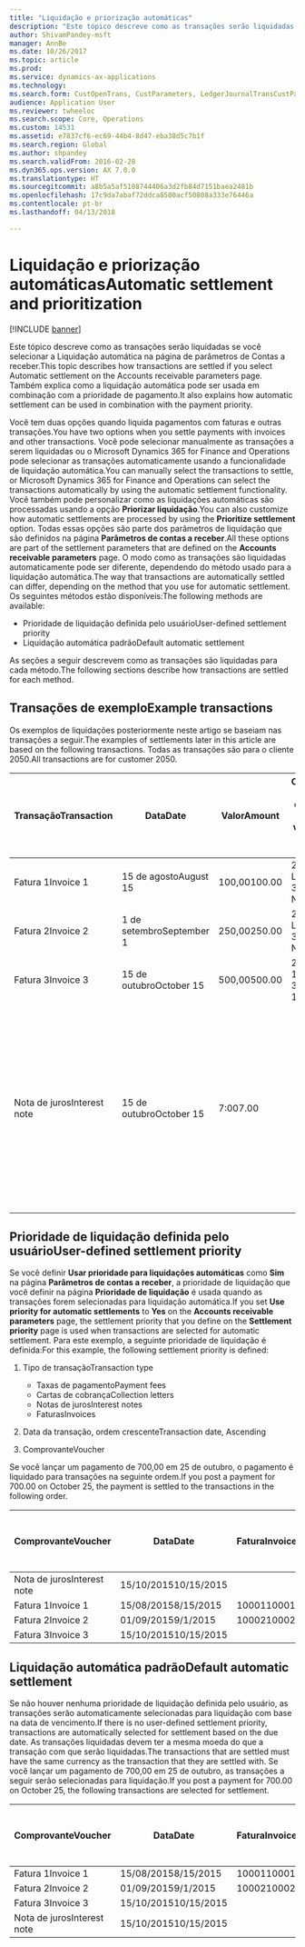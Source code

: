 ```yaml
---
title: "Liquidação e priorização automáticas"
description: "Este tópico descreve como as transações serão liquidadas se você selecionar a Liquidação automática na página de parâmetros de Contas a receber. Também explica como a liquidação automática pode ser usada em combinação com a prioridade de pagamento."
author: ShivamPandey-msft
manager: AnnBe
ms.date: 10/26/2017
ms.topic: article
ms.prod: 
ms.service: dynamics-ax-applications
ms.technology: 
ms.search.form: CustOpenTrans, CustParameters, LedgerJournalTransCustPaym
audience: Application User
ms.reviewer: twheeloc
ms.search.scope: Core, Operations
ms.custom: 14531
ms.assetid: e7837cf6-ec69-44b4-8d47-eba38d5c7b1f
ms.search.region: Global
ms.author: shpandey
ms.search.validFrom: 2016-02-28
ms.dyn365.ops.version: AX 7.0.0
ms.translationtype: HT
ms.sourcegitcommit: a8b5a5af5108744406a3d2fb84d7151baea2481b
ms.openlocfilehash: 17c9da7abaf72ddca8500acf50808a333e76446a
ms.contentlocale: pt-br
ms.lasthandoff: 04/13/2018

---
```


# <a name="automatic-settlement-and-prioritization"></a><span data-ttu-id="c5d50-104">Liquidação e priorização automáticas</span><span class="sxs-lookup"><span data-stu-id="c5d50-104">Automatic settlement and prioritization</span></span>

[!INCLUDE [banner](../includes/banner.md)]

<span data-ttu-id="c5d50-105">Este tópico descreve como as transações serão liquidadas se você selecionar a Liquidação automática na página de parâmetros de Contas a receber.</span><span class="sxs-lookup"><span data-stu-id="c5d50-105">This topic describes how transactions are settled if you select Automatic settlement on the Accounts receivable parameters page.</span></span> <span data-ttu-id="c5d50-106">Também explica como a liquidação automática pode ser usada em combinação com a prioridade de pagamento.</span><span class="sxs-lookup"><span data-stu-id="c5d50-106">It also explains how automatic settlement can be used in combination with the payment priority.</span></span>

<span data-ttu-id="c5d50-107">Você tem duas opções quando liquida pagamentos com faturas e outras transações.</span><span class="sxs-lookup"><span data-stu-id="c5d50-107">You have two options when you settle payments with invoices and other transactions.</span></span> <span data-ttu-id="c5d50-108">Você pode selecionar manualmente as transações a serem liquidadas ou o Microsoft Dynamics 365 for Finance and Operations pode selecionar as transações automaticamente usando a funcionalidade de liquidação automática.</span><span class="sxs-lookup"><span data-stu-id="c5d50-108">You can manually select the transactions to settle, or Microsoft Dynamics 365 for Finance and Operations can select the transactions automatically by using the automatic settlement functionality.</span></span> <span data-ttu-id="c5d50-109">Você também pode personalizar como as liquidações automáticas são processadas usando a opção **Priorizar liquidação**.</span><span class="sxs-lookup"><span data-stu-id="c5d50-109">You can also customize how automatic settlements are processed by using the **Prioritize settlement** option.</span></span> <span data-ttu-id="c5d50-110">Todas essas opções são parte dos parâmetros de liquidação que são definidos na página **Parâmetros de contas a receber**.</span><span class="sxs-lookup"><span data-stu-id="c5d50-110">All these options are part of the settlement parameters that are defined on the **Accounts receivable parameters** page.</span></span> <span data-ttu-id="c5d50-111">O modo como as transações são liquidadas automaticamente pode ser diferente, dependendo do método usado para a liquidação automática.</span><span class="sxs-lookup"><span data-stu-id="c5d50-111">The way that transactions are automatically settled can differ, depending on the method that you use for automatic settlement.</span></span> <span data-ttu-id="c5d50-112">Os seguintes métodos estão disponíveis:</span><span class="sxs-lookup"><span data-stu-id="c5d50-112">The following methods are available:</span></span>

-   <span data-ttu-id="c5d50-113">Prioridade de liquidação definida pelo usuário</span><span class="sxs-lookup"><span data-stu-id="c5d50-113">User-defined settlement priority</span></span>
-   <span data-ttu-id="c5d50-114">Liquidação automática padrão</span><span class="sxs-lookup"><span data-stu-id="c5d50-114">Default automatic settlement</span></span>

<span data-ttu-id="c5d50-115">As seções a seguir descrevem como as transações são liquidadas para cada método.</span><span class="sxs-lookup"><span data-stu-id="c5d50-115">The following sections describe how transactions are settled for each method.</span></span>

## <a name="example-transactions"></a><span data-ttu-id="c5d50-116">Transações de exemplo</span><span class="sxs-lookup"><span data-stu-id="c5d50-116">Example transactions</span></span>
<span data-ttu-id="c5d50-117">Os exemplos de liquidações posteriormente neste artigo se baseiam nas transações a seguir.</span><span class="sxs-lookup"><span data-stu-id="c5d50-117">The examples of settlements later in this article are based on the following transactions.</span></span> <span data-ttu-id="c5d50-118">Todas as transações são para o cliente 2050.</span><span class="sxs-lookup"><span data-stu-id="c5d50-118">All transactions are for customer 2050.</span></span>

| <span data-ttu-id="c5d50-119">Transação</span><span class="sxs-lookup"><span data-stu-id="c5d50-119">Transaction</span></span>   | <span data-ttu-id="c5d50-120">Data</span><span class="sxs-lookup"><span data-stu-id="c5d50-120">Date</span></span>        | <span data-ttu-id="c5d50-121">Valor</span><span class="sxs-lookup"><span data-stu-id="c5d50-121">Amount</span></span> | <span data-ttu-id="c5d50-122">Condições de desconto à vista</span><span class="sxs-lookup"><span data-stu-id="c5d50-122">Cash discount terms</span></span> | <span data-ttu-id="c5d50-123">Data do desconto à vista</span><span class="sxs-lookup"><span data-stu-id="c5d50-123">Cash discount date</span></span> | <span data-ttu-id="c5d50-124">Comentários</span><span class="sxs-lookup"><span data-stu-id="c5d50-124">Comments</span></span>                                                                                                                                                                                      |
|---------------|-------------|--------|---------------------|--------------------|-----------------------------------------------------------------------------------------------------------------------------------------------------------------------------------------------|
| <span data-ttu-id="c5d50-125">Fatura 1</span><span class="sxs-lookup"><span data-stu-id="c5d50-125">Invoice 1</span></span>     | <span data-ttu-id="c5d50-126">15 de agosto</span><span class="sxs-lookup"><span data-stu-id="c5d50-126">August 15</span></span>   | <span data-ttu-id="c5d50-127">100,00</span><span class="sxs-lookup"><span data-stu-id="c5d50-127">100.00</span></span> | <span data-ttu-id="c5d50-128">2%14, Líquido 30</span><span class="sxs-lookup"><span data-stu-id="c5d50-128">2%14, Net 30</span></span>        | <span data-ttu-id="c5d50-129">29 de agosto</span><span class="sxs-lookup"><span data-stu-id="c5d50-129">August 29</span></span>          |                                                                                                                                                                                               |
| <span data-ttu-id="c5d50-130">Fatura 2</span><span class="sxs-lookup"><span data-stu-id="c5d50-130">Invoice 2</span></span>     | <span data-ttu-id="c5d50-131">1 de setembro</span><span class="sxs-lookup"><span data-stu-id="c5d50-131">September 1</span></span> | <span data-ttu-id="c5d50-132">250,00</span><span class="sxs-lookup"><span data-stu-id="c5d50-132">250.00</span></span> | <span data-ttu-id="c5d50-133">2%14, Líquido 30</span><span class="sxs-lookup"><span data-stu-id="c5d50-133">2%14, Net 30</span></span>        | <span data-ttu-id="c5d50-134">15 de setembro</span><span class="sxs-lookup"><span data-stu-id="c5d50-134">September 15</span></span>       |                                                                                                                                                                                               |
| <span data-ttu-id="c5d50-135">Fatura 3</span><span class="sxs-lookup"><span data-stu-id="c5d50-135">Invoice 3</span></span>     | <span data-ttu-id="c5d50-136">15 de outubro</span><span class="sxs-lookup"><span data-stu-id="c5d50-136">October 15</span></span>  | <span data-ttu-id="c5d50-137">500,00</span><span class="sxs-lookup"><span data-stu-id="c5d50-137">500.00</span></span> | <span data-ttu-id="c5d50-138">2% 14/Líquido 30</span><span class="sxs-lookup"><span data-stu-id="c5d50-138">2% 14/Net 30</span></span>        | <span data-ttu-id="c5d50-139">29 de outubro</span><span class="sxs-lookup"><span data-stu-id="c5d50-139">October 29</span></span>         |                                                                                                                                                                                               |
| <span data-ttu-id="c5d50-140">Nota de juros</span><span class="sxs-lookup"><span data-stu-id="c5d50-140">Interest note</span></span> | <span data-ttu-id="c5d50-141">15 de outubro</span><span class="sxs-lookup"><span data-stu-id="c5d50-141">October 15</span></span>  | <span data-ttu-id="c5d50-142">7:00</span><span class="sxs-lookup"><span data-stu-id="c5d50-142">7.00</span></span>   |                     |                    | <span data-ttu-id="c5d50-143">Esta nota de juros destina-se à fatura 1 e à fatura 2.</span><span class="sxs-lookup"><span data-stu-id="c5d50-143">This interest note is for invoice 1 and invoice 2.</span></span> <span data-ttu-id="c5d50-144">O valor é calculado como 2% de juros em valores devidos com 30 ou mais dias de atraso.</span><span class="sxs-lookup"><span data-stu-id="c5d50-144">The amount is calculated as 2-percent interest on amounts that are 30 or more days past due.</span></span> <span data-ttu-id="c5d50-145">Por exemplo, 0,02 × (100,00 + 250,00) = 7,00.</span><span class="sxs-lookup"><span data-stu-id="c5d50-145">For example, 0.02 × (100.00 + 250.00) = 7.00.</span></span> |

## <a name="user-defined-settlement-priority"></a><span data-ttu-id="c5d50-146">Prioridade de liquidação definida pelo usuário</span><span class="sxs-lookup"><span data-stu-id="c5d50-146">User-defined settlement priority</span></span>
<span data-ttu-id="c5d50-147">Se você definir **Usar prioridade para liquidações automáticas** como **Sim** na página **Parâmetros de contas a receber**, a prioridade de liquidação que você definir na página **Prioridade de liquidação** é usada quando as transações forem selecionadas para liquidação automática.</span><span class="sxs-lookup"><span data-stu-id="c5d50-147">If you set **Use priority for automatic settlements** to **Yes** on the **Accounts receivable parameters** page, the settlement priority that you define on the **Settlement priority** page is used when transactions are selected for automatic settlement.</span></span> <span data-ttu-id="c5d50-148">Para este exemplo, a seguinte prioridade de liquidação é definida:</span><span class="sxs-lookup"><span data-stu-id="c5d50-148">For this example, the following settlement priority is defined:</span></span>

1.  <span data-ttu-id="c5d50-149">Tipo de transação</span><span class="sxs-lookup"><span data-stu-id="c5d50-149">Transaction type</span></span>
    -   <span data-ttu-id="c5d50-150">Taxas de pagamento</span><span class="sxs-lookup"><span data-stu-id="c5d50-150">Payment fees</span></span>
    -   <span data-ttu-id="c5d50-151">Cartas de cobrança</span><span class="sxs-lookup"><span data-stu-id="c5d50-151">Collection letters</span></span>
    -   <span data-ttu-id="c5d50-152">Notas de juros</span><span class="sxs-lookup"><span data-stu-id="c5d50-152">Interest notes</span></span>
    -   <span data-ttu-id="c5d50-153">Faturas</span><span class="sxs-lookup"><span data-stu-id="c5d50-153">Invoices</span></span>

2.  <span data-ttu-id="c5d50-154">Data da transação, ordem crescente</span><span class="sxs-lookup"><span data-stu-id="c5d50-154">Transaction date, Ascending</span></span>
3.  <span data-ttu-id="c5d50-155">Comprovante</span><span class="sxs-lookup"><span data-stu-id="c5d50-155">Voucher</span></span>

<span data-ttu-id="c5d50-156">Se você lançar um pagamento de 700,00 em 25 de outubro, o pagamento é liquidado para transações na seguinte ordem.</span><span class="sxs-lookup"><span data-stu-id="c5d50-156">If you post a payment for 700.00 on October 25, the payment is settled to the transactions in the following order.</span></span>

| <span data-ttu-id="c5d50-157">Comprovante</span><span class="sxs-lookup"><span data-stu-id="c5d50-157">Voucher</span></span>       | <span data-ttu-id="c5d50-158">Data</span><span class="sxs-lookup"><span data-stu-id="c5d50-158">Date</span></span>       | <span data-ttu-id="c5d50-159">Fatura</span><span class="sxs-lookup"><span data-stu-id="c5d50-159">Invoice</span></span> | <span data-ttu-id="c5d50-160">Valor na moeda da transação</span><span class="sxs-lookup"><span data-stu-id="c5d50-160">Amount in transaction currency</span></span> | <span data-ttu-id="c5d50-161">Valor para liquidar</span><span class="sxs-lookup"><span data-stu-id="c5d50-161">Amount to settle</span></span> | <span data-ttu-id="c5d50-162">Saldo</span><span class="sxs-lookup"><span data-stu-id="c5d50-162">Balance</span></span> | <span data-ttu-id="c5d50-163">Moeda</span><span class="sxs-lookup"><span data-stu-id="c5d50-163">Currency</span></span> |
|---------------|------------|---------|--------------------------------|------------------|---------|----------|
| <span data-ttu-id="c5d50-164">Nota de juros</span><span class="sxs-lookup"><span data-stu-id="c5d50-164">Interest note</span></span> | <span data-ttu-id="c5d50-165">15/10/2015</span><span class="sxs-lookup"><span data-stu-id="c5d50-165">10/15/2015</span></span> |         | <span data-ttu-id="c5d50-166">7:00</span><span class="sxs-lookup"><span data-stu-id="c5d50-166">7.00</span></span>                           | <span data-ttu-id="c5d50-167">7:00</span><span class="sxs-lookup"><span data-stu-id="c5d50-167">7.00</span></span>             | <span data-ttu-id="c5d50-168">0,00</span><span class="sxs-lookup"><span data-stu-id="c5d50-168">0.00</span></span>    | <span data-ttu-id="c5d50-169">USD</span><span class="sxs-lookup"><span data-stu-id="c5d50-169">USD</span></span>      |
| <span data-ttu-id="c5d50-170">Fatura 1</span><span class="sxs-lookup"><span data-stu-id="c5d50-170">Invoice 1</span></span>     | <span data-ttu-id="c5d50-171">15/08/2015</span><span class="sxs-lookup"><span data-stu-id="c5d50-171">8/15/2015</span></span>  | <span data-ttu-id="c5d50-172">10001</span><span class="sxs-lookup"><span data-stu-id="c5d50-172">10001</span></span>   | <span data-ttu-id="c5d50-173">100,00</span><span class="sxs-lookup"><span data-stu-id="c5d50-173">100.00</span></span>                         | <span data-ttu-id="c5d50-174">100,00</span><span class="sxs-lookup"><span data-stu-id="c5d50-174">100.00</span></span>           | <span data-ttu-id="c5d50-175">0,00</span><span class="sxs-lookup"><span data-stu-id="c5d50-175">0.00</span></span>    | <span data-ttu-id="c5d50-176">USD</span><span class="sxs-lookup"><span data-stu-id="c5d50-176">USD</span></span>      |
| <span data-ttu-id="c5d50-177">Fatura 2</span><span class="sxs-lookup"><span data-stu-id="c5d50-177">Invoice 2</span></span>     | <span data-ttu-id="c5d50-178">01/09/2015</span><span class="sxs-lookup"><span data-stu-id="c5d50-178">9/1/2015</span></span>   | <span data-ttu-id="c5d50-179">10002</span><span class="sxs-lookup"><span data-stu-id="c5d50-179">10002</span></span>   | <span data-ttu-id="c5d50-180">250,00</span><span class="sxs-lookup"><span data-stu-id="c5d50-180">250.00</span></span>                         | <span data-ttu-id="c5d50-181">250,00</span><span class="sxs-lookup"><span data-stu-id="c5d50-181">250.00</span></span>           | <span data-ttu-id="c5d50-182">0,00</span><span class="sxs-lookup"><span data-stu-id="c5d50-182">0.00</span></span>    | <span data-ttu-id="c5d50-183">USD</span><span class="sxs-lookup"><span data-stu-id="c5d50-183">USD</span></span>      |
| <span data-ttu-id="c5d50-184">Fatura 3</span><span class="sxs-lookup"><span data-stu-id="c5d50-184">Invoice 3</span></span>     | <span data-ttu-id="c5d50-185">15/10/2015</span><span class="sxs-lookup"><span data-stu-id="c5d50-185">10/15/2015</span></span> |         | <span data-ttu-id="c5d50-186">500,00</span><span class="sxs-lookup"><span data-stu-id="c5d50-186">500.00</span></span>                         | <span data-ttu-id="c5d50-187">343,00</span><span class="sxs-lookup"><span data-stu-id="c5d50-187">343.00</span></span>           | <span data-ttu-id="c5d50-188">157,00</span><span class="sxs-lookup"><span data-stu-id="c5d50-188">157.00</span></span>  | <span data-ttu-id="c5d50-189">USD</span><span class="sxs-lookup"><span data-stu-id="c5d50-189">USD</span></span>      |

## <a name="default-automatic-settlement"></a><span data-ttu-id="c5d50-190">Liquidação automática padrão</span><span class="sxs-lookup"><span data-stu-id="c5d50-190">Default automatic settlement</span></span>
<span data-ttu-id="c5d50-191">Se não houver nenhuma prioridade de liquidação definida pelo usuário, as transações serão automaticamente selecionadas para liquidação com base na data de vencimento.</span><span class="sxs-lookup"><span data-stu-id="c5d50-191">If there is no user-defined settlement priority, transactions are automatically selected for settlement based on the due date.</span></span> <span data-ttu-id="c5d50-192">As transações liquidadas devem ter a mesma moeda do que a transação com que serão liquidadas.</span><span class="sxs-lookup"><span data-stu-id="c5d50-192">The transactions that are settled must have the same currency as the transaction that they are settled with.</span></span> <span data-ttu-id="c5d50-193">Se você lançar um pagamento de 700,00 em 25 de outubro, as transações a seguir serão selecionadas para liquidação.</span><span class="sxs-lookup"><span data-stu-id="c5d50-193">If you post a payment for 700.00 on October 25, the following transactions are selected for settlement.</span></span>

| <span data-ttu-id="c5d50-194">Comprovante</span><span class="sxs-lookup"><span data-stu-id="c5d50-194">Voucher</span></span>       | <span data-ttu-id="c5d50-195">Data</span><span class="sxs-lookup"><span data-stu-id="c5d50-195">Date</span></span>       | <span data-ttu-id="c5d50-196">Fatura</span><span class="sxs-lookup"><span data-stu-id="c5d50-196">Invoice</span></span> | <span data-ttu-id="c5d50-197">Valor na moeda da transação</span><span class="sxs-lookup"><span data-stu-id="c5d50-197">Amount in transaction currency</span></span> | <span data-ttu-id="c5d50-198">Valor para liquidar</span><span class="sxs-lookup"><span data-stu-id="c5d50-198">Amount to settle</span></span> | <span data-ttu-id="c5d50-199">Saldo</span><span class="sxs-lookup"><span data-stu-id="c5d50-199">Balance</span></span> | <span data-ttu-id="c5d50-200">Moeda</span><span class="sxs-lookup"><span data-stu-id="c5d50-200">Currency</span></span> |
|---------------|------------|---------|--------------------------------|------------------|---------|----------|
| <span data-ttu-id="c5d50-201">Fatura 1</span><span class="sxs-lookup"><span data-stu-id="c5d50-201">Invoice 1</span></span>     | <span data-ttu-id="c5d50-202">15/08/2015</span><span class="sxs-lookup"><span data-stu-id="c5d50-202">8/15/2015</span></span>  | <span data-ttu-id="c5d50-203">10001</span><span class="sxs-lookup"><span data-stu-id="c5d50-203">10001</span></span>   | <span data-ttu-id="c5d50-204">100,00</span><span class="sxs-lookup"><span data-stu-id="c5d50-204">100.00</span></span>                         | <span data-ttu-id="c5d50-205">100,00</span><span class="sxs-lookup"><span data-stu-id="c5d50-205">100.00</span></span>           | <span data-ttu-id="c5d50-206">0,00</span><span class="sxs-lookup"><span data-stu-id="c5d50-206">0.00</span></span>    | <span data-ttu-id="c5d50-207">USD</span><span class="sxs-lookup"><span data-stu-id="c5d50-207">USD</span></span>      |
| <span data-ttu-id="c5d50-208">Fatura 2</span><span class="sxs-lookup"><span data-stu-id="c5d50-208">Invoice 2</span></span>     | <span data-ttu-id="c5d50-209">01/09/2015</span><span class="sxs-lookup"><span data-stu-id="c5d50-209">9/1/2015</span></span>   | <span data-ttu-id="c5d50-210">10002</span><span class="sxs-lookup"><span data-stu-id="c5d50-210">10002</span></span>   | <span data-ttu-id="c5d50-211">250,00</span><span class="sxs-lookup"><span data-stu-id="c5d50-211">250.00</span></span>                         | <span data-ttu-id="c5d50-212">250,00</span><span class="sxs-lookup"><span data-stu-id="c5d50-212">250.00</span></span>           | <span data-ttu-id="c5d50-213">0,00</span><span class="sxs-lookup"><span data-stu-id="c5d50-213">0.00</span></span>    | <span data-ttu-id="c5d50-214">USD</span><span class="sxs-lookup"><span data-stu-id="c5d50-214">USD</span></span>      |
| <span data-ttu-id="c5d50-215">Fatura 3</span><span class="sxs-lookup"><span data-stu-id="c5d50-215">Invoice 3</span></span>     | <span data-ttu-id="c5d50-216">15/10/2015</span><span class="sxs-lookup"><span data-stu-id="c5d50-216">10/15/2015</span></span> |         | <span data-ttu-id="c5d50-217">500,00</span><span class="sxs-lookup"><span data-stu-id="c5d50-217">500.00</span></span>                         | <span data-ttu-id="c5d50-218">350,00</span><span class="sxs-lookup"><span data-stu-id="c5d50-218">350.00</span></span>           | <span data-ttu-id="c5d50-219">150.00</span><span class="sxs-lookup"><span data-stu-id="c5d50-219">150.00</span></span>  | <span data-ttu-id="c5d50-220">USD</span><span class="sxs-lookup"><span data-stu-id="c5d50-220">USD</span></span>      |
| <span data-ttu-id="c5d50-221">Nota de juros</span><span class="sxs-lookup"><span data-stu-id="c5d50-221">Interest note</span></span> | <span data-ttu-id="c5d50-222">15/10/2015</span><span class="sxs-lookup"><span data-stu-id="c5d50-222">10/15/2015</span></span> |         | <span data-ttu-id="c5d50-223">7:00</span><span class="sxs-lookup"><span data-stu-id="c5d50-223">7.00</span></span>                           | <span data-ttu-id="c5d50-224">0,00</span><span class="sxs-lookup"><span data-stu-id="c5d50-224">0.00</span></span>             | <span data-ttu-id="c5d50-225">0,00</span><span class="sxs-lookup"><span data-stu-id="c5d50-225">0.00</span></span>    | <span data-ttu-id="c5d50-226">USD</span><span class="sxs-lookup"><span data-stu-id="c5d50-226">USD</span></span>      |






